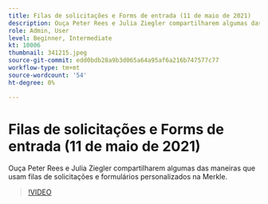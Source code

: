 ```yaml
---
title: Filas de solicitações e Forms de entrada (11 de maio de 2021)
description: Ouça Peter Rees e Julia Ziegler compartilharem algumas das maneiras que usam filas de solicitações e formulários personalizados na Merkle.
role: Admin, User
level: Beginner, Intermediate
kt: 10006
thumbnail: 341215.jpeg
source-git-commit: edd0bdb28a9b3d065a64a95af6a216b747577c77
workflow-type: tm+mt
source-wordcount: '54'
ht-degree: 0%

---
```


# Filas de solicitações e Forms de entrada (11 de maio de 2021)

Ouça Peter Rees e Julia Ziegler compartilharem algumas das maneiras que usam filas de solicitações e formulários personalizados na Merkle.

>[!VIDEO](https://video.tv.adobe.com/v/341215/?quality=12&learn=on)

